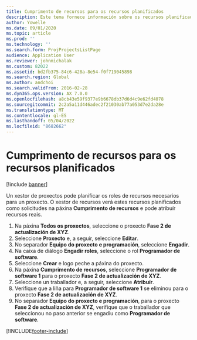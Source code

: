 ```yaml
---
title: Cumprimento de recursos para os recursos planificados
description: Este tema fornece información sobre os recursos planificados para un proxecto.
author: Yowelle
ms.date: 09/01/2020
ms.topic: article
ms.prod: ''
ms.technology: ''
ms.search.form: ProjProjectsListPage
audience: Application User
ms.reviewer: johnmichalak
ms.custom: 82022
ms.assetid: bd2fb375-84c6-428a-8e54-f0f719045898
ms.search.region: Global
ms.author: andchoi
ms.search.validFrom: 2016-02-28
ms.dyn365.ops.version: AX 7.0.0
ms.openlocfilehash: a8cb43e59f9377e9b6678db37d6d4c9e62fd4078
ms.sourcegitcommit: 2c2a5a11d446adec2f21030ab77a053d7e2da28e
ms.translationtype: MT
ms.contentlocale: gl-ES
ms.lasthandoff: 05/04/2022
ms.locfileid: "8682662"
---
```

# <a name="resource-fulfillment-for-planned-resources"></a>Cumprimento de recursos para os recursos planificados

[!include [banner](../includes/banner.md)]

Un xestor de proxectos pode planificar os roles de recursos necesarios para un proxecto. O xestor de recursos verá estes recursos planificados como solicitudes na páxina **Cumprimento de recursos** e pode atribuír recursos reais.

1. Na páxina **Todos os proxectos**, seleccione o proxecto **Fase 2 de actualización de XYZ**.
2. Seleccione **Proxecto** e, a seguir, seleccione **Editar**.
3. No separador **Equipo do proxecto e programación**, seleccione **Engadir**.
4. Na caixa de diálogo **Engadir roles**, seleccione o rol **Programador de software**.
5. Seleccione **Crear** e logo peche a páxina do proxecto.
6. Na páxina **Cumprimento de recursos**, seleccione **Programador de software 1** para o proxecto **Fase 2 de actualización de XYZ**.
7. Seleccione un traballador e, a seguir, seleccione **Atribuír**.
8. Verifique que a liña para **Programador de software 1** se eliminou para o proxecto **Fase 2 de actualización de XYZ**.
9. No separador **Equipo do proxecto e programación**, para o proxecto **Fase 2 de actualización de XYZ**, verifique que o traballador que seleccionou no paso anterior se engadiu como **Programador de software**.


[!INCLUDE[footer-include](../includes/footer-banner.md)]